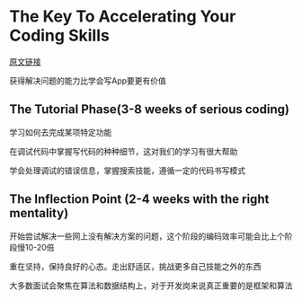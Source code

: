 # The Key To Accelerating Your Coding Skills

[原文链接](http://blog.thefirehoseproject.com/posts/learn-to-code-and-be-self-reliant/)

获得解决问题的能力比学会写App要更有价值

## The Tutorial Phase(3-8 weeks of serious coding)

学习如何去完成某项特定功能

在调试代码中掌握写代码的种种细节，这对我们的学习有很大帮助

学会处理调试的错误信息，掌握搜索技能，遵循一定的代码书写模式

## The Inflection Point (2-4 weeks with the right mentality)

开始尝试解决一些网上没有解决方案的问题，这个阶段的编码效率可能会比上个阶段慢10-20倍

重在坚持，保持良好的心态。走出舒适区，挑战更多自己技能之外的东西

大多数面试会聚焦在算法和数据结构上，对于开发岗来说真正重要的是框架和算法